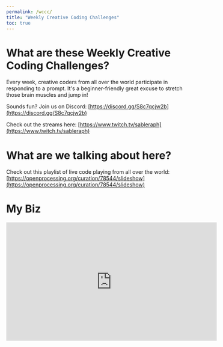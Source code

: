 ```yaml
---
permalink: /wccc/
title: "Weekly Creative Coding Challenges"
toc: true
---
```

# What are these Weekly Creative Coding Challenges?
Every week, creative coders from all over the world participate in responding to a prompt. It's a beginner-friendly great excuse to stretch those brain muscles and jump in!

Sounds fun? Join us on Discord: [https://discord.gg/S8c7qcjw2b](https://discord.gg/S8c7qcjw2b)

Check out the streams here: [https://www.twitch.tv/sableraph](https://www.twitch.tv/sableraph)

# What are we talking about here?
Check out this playlist of live code playing from all over the world: 
[https://openprocessing.org/curation/78544/slideshow](https://openprocessing.org/curation/78544/slideshow)

# My Biz

<iframe width="560" height="315" src="https://www.youtube.com/embed/videoseries?si=ANF1IPoF_oNOF9ky&amp;list=PLFQlXhwnTBUFMTUznWv1Q-eKfxKIGFZPa" title="YouTube video player" frameborder="0" allow="accelerometer; autoplay; clipboard-write; encrypted-media; gyroscope; picture-in-picture; web-share" referrerpolicy="strict-origin-when-cross-origin" allowfullscreen></iframe>